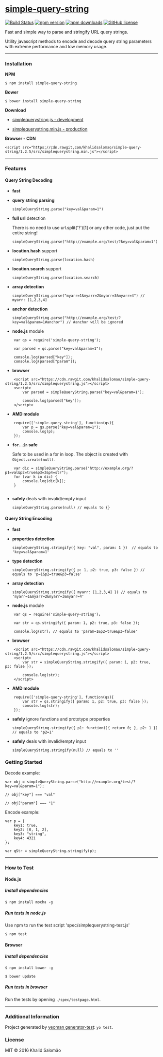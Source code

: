 # [simple-query-string](https://github.com/khalidsalomao/simple-query-string)

[![Build Status](http://img.shields.io/travis/khalidsalomao/simple-query-string/master.svg?style=flat-square)](https://travis-ci.org/khalidsalomao/simple-query-string "See test builds")
[![npm version](http://img.shields.io/npm/v/simple-query-string.svg?style=flat-square)](https://npmjs.org/package/simple-query-string "View this project on npm")
[![npm downloads](http://img.shields.io/npm/dt/simple-query-string.svg?style=flat-square)](https://npmjs.org/package/simple-query-string "npm downloads")
[![GitHub license](https://img.shields.io/badge/license-MIT-brightgreen.svg?style=flat-square)](https://raw.githubusercontent.com/khalidsalomao/simple-query-string/master/LICENSE.txt)

Fast and simple way to parse and stringify URL query strings.

Utility javascript methods to encode and decode query string parameters with extreme performance and low memory usage.


-----
### Installation


**NPM**

```
$ npm install simple-query-string
```


**Bower**

```
$ bower install simple-query-string
```


**Download**


* [simplequerystring.js - development](https://github.com/khalidsalomao/simple-query-string/releases/download/1.2.5/simplequerystring.js)

* [simplequerystring.min.js - production](https://github.com/khalidsalomao/simple-query-string/releases/download/1.2.5/simplequerystring.min.js)


**Browser - CDN**
```
<script src="https://cdn.rawgit.com/khalidsalomao/simple-query-string/1.2.5/src/simplequerystring.min.js"></script>
```


----
### Features


#### Query String Decoding


* **fast**


* **query string parsing**

    `simpleQueryString.parse("key=val&param=1")`


* **full url** detection

    There is no need to use url.split('?')[1] or any other code, just put the entire string!

    `simpleQueryString.parse("http://example.org/test/?key=val&param=1")`


* **location.hash** support
    
    `simpleQueryString.parse(location.hash)`


* **location.search** support
    
    `simpleQueryString.parse(location.search)`


* **array detection**

    `simpleQueryString.parse("myarr=1&myarr=2&myarr=3&myarr=4") // myarr: [1,2,3,4]`


* **anchor detection**
    
    `simpleQueryString.parse("http://example.org/test/?key=val&param=1#anchor") // #anchor will be ignored`


* **node.js** module

```
    var qs = require('simple-query-string');

    var parsed = qs.parse("key=val&param=1");
    
    console.log(parsed["key"]);
    console.log(parsed["param"]);

```


* **browser**

```
    <script src="https://cdn.rawgit.com/khalidsalomao/simple-query-string/1.2.5/src/simplequerystring.js"></script>
    <script>
        var parsed = simpleQueryString.parse("key=val&param=1");
            
        console.log(parsed["key"]);
    </script>
```

* **AMD module**

```
    require(['simple-query-string'], function(qs){
        var p = qs.parse("key=val&param=1");
        console.log(p);
    });
```

* **`for..in` safe**

    Safe to be used in a for in loop. The object is created with `Object.create(null)`.
    
```
    var dic = simpleQueryString.parse("http://example.org/?p1=val&p2=true&p3=3&p4=str");
    for (var k in dic) {
        console.log(dic[k]);
    }
    
```


* **safely** deals with invalid/empty input

    `simpleQueryString.parse(null) // equals to {}`



#### Query String Encoding

* **fast**


* **properties detection**

    `simpleQueryString.stringify({ key: "val", param: 1 })  // equals to 'key=val&param=1'`


* **type detection**

    `simpleQueryString.stringify({ p: 1, p2: true, p3: false }) // equals to 'p=1&p2=true&p3=false'`


* **array detection**

    `simpleQueryString.stringify({ myarr: [1,2,3,4] }) // equals to 'myarr=1&myarr=2&myarr=3&myarr=4'`


* **node.js** module

```
    var qs = require('simple-query-string');

    var str = qs.stringify({ param: 1, p2: true, p3: false });
    
    console.log(str); // equals to 'param=1&p2=true&p3=false'

```


* **browser**

```
    <script src="https://cdn.rawgit.com/khalidsalomao/simple-query-string/1.2.5/src/simplequerystring.js"></script>
    <script>
        var str = simpleQueryString.stringify({ param: 1, p2: true, p3: false });
            
        console.log(str);
    </script>
```


* **AMD module**

```
    require(['simple-query-string'], function(qs){
        var str = qs.stringify({ param: 1, p2: true, p3: false });
        console.log(str);
    });
```


* **safely** ignore functions and prototype properties

    `simpleQueryString.stringify({ p1: function(){ return 0; }, p2: 1 }) // equals to 'p2=1'`


* **safely** deals with invalid/empty input

    `simpleQueryString.stringify(null) // equals to ''`



### Getting Started

Decode example:
```
var obj = simpleQueryString.parse("http://example.org/test/?key=val&param=1");

// obj["key"] === "val"

// obj["param"] === "1"

```


Encode example:
```
var p = {
    key1: true,
    key2: [0, 1, 2],
    key3: "string",
    key4: 4321
};

var qStr = simpleQueryString.stringify(p);

```

-----
### How to Test


#### Node.js

##### Install dependencies

```
$ npm install mocha -g
```


##### Run tests in node.js

Use npm to run the test script 'spec/simplequerystring-test.js'

```
$ npm test
```


#### Browser

##### Install dependencies

```
$ npm install bower -g

$ bower update
```


##### Run tests in browser

Run the tests by opening `./spec/testpage.html`.


-----
### Additional Information

Project generated by [yeoman generator-test](https://github.com/phillipalexander/generator-test): 
`yo test`.


### License

MIT © 2016 Khalid Salomão

